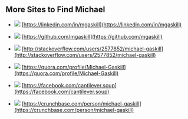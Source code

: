 ## More Sites to Find Michael

* ![](https://linkedin.com/favicon.ico) [https://linkedin.com/in/mgaskill](https://linkedin.com/in/mgaskill)

* ![](https://github.com/favicon.ico) [https://github.com/mgaskill](https://github.com/mgaskill)

* ![](https://stackoverflow.com/favicon.ico) [http://stackoverflow.com/users/2577852/michael-gaskill](http://stackoverflow.com/users/2577852/michael-gaskill)

* ![](https://quora.com/favicon.ico) [https://quora.com/profile/Michael-Gaskill](https://quora.com/profile/Michael-Gaskill)

* ![](https://facebook.com/favicon.ico) [https://facebook.com/cantilever.soup](https://facebook.com/cantilever.soup)

* ![](https://crunchbase.com/favicon.ico) [https://crunchbase.com/person/michael-gaskill](https://crunchbase.com/person/michael-gaskill)
